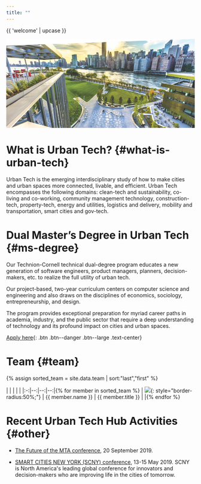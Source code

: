 ```yaml
---
title: ""
---
```


{{ 'welcome' | upcase }}

<img2 src="hub-drawing.png" alt="urban tech hub drawing"/>

<img src="assets/CRT_engineering_image.png" alt="Cornell Tech campus"/>

# What is Urban Tech? {#what-is-urban-tech}
Urban Tech is the emerging interdisciplinary study of how to make cities and urban spaces more connected, livable, and efficient. Urban Tech encompasses the following domains:  clean-tech and sustainability, co-living and co-working, community management technology, construction-tech, property-tech, energy and utilities, logistics and delivery, mobility and transportation, smart cities and gov-tech.

# Dual Master’s Degree in Urban Tech {#ms-degree}
Our Technion-Cornell technical dual-degree program educates a new generation of software engineers, product managers, planners, decision-makers, etc. to realize the full utility of urban tech.

Our project-based, two-year curriculum centers on computer science and engineering and also draws on the disciplines of economics, sociology, entrepreneurship, and design.

The program provides exceptional preparation for myriad career paths in academia, industry, and the public sector that require a deep understanding of technology and its profound impact on cities and urban spaces.

[Apply here](http://apply.tech.cornell.edu){: .btn .btn--danger .btn--large .text-center}


# Team {#team}

{% assign sorted_team = site.data.team | sort:"last","first" %}

|   |   |   |     |
|:-:|--:|--:|--:|{% for member in sorted_team %}
| ![]({{member.photo}}){: style="border-radius:50%;"} |  {{ member.name }} | {{ member.title }} | <a href="{{member.linkedin}}"><i class="fab fa-linkedin"></a></i> |{% endfor %}

# Recent Urban Tech Hub Activities {#other}

* [The Future of the MTA conference](), 20 September 2019.

* [SMART CITIES NEW YORK (SCNY) conference](https://smartcitiesny.com), 13-15 May 2019.
SCNY is North America's leading global conference for innovators and decision-makers who are improving life in the cities of tomorrow.
